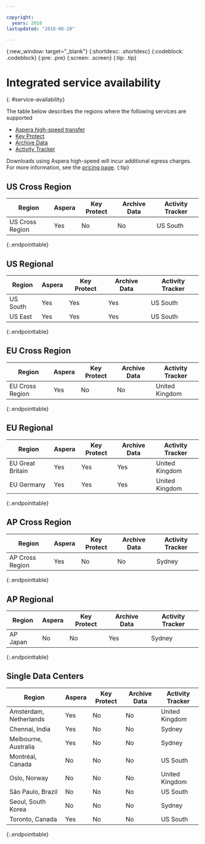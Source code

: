 ```yaml
---

copyright:
  years: 2018
lastupdated: "2018-08-20"

---
```

{:new_window: target="_blank"}
{:shortdesc: .shortdesc}
{:codeblock: .codeblock}
{:pre: .pre}
{:screen: .screen}
{:tip: .tip}

# Integrated service availability
{: #service-availability}

The table below describes the regions where the following services are supported
* [Aspera high-speed transfer](/docs/services/cloud-object-storage/basics/aspera.html)
* [Key Protect](/docs/services/cloud-object-storage/basics/encryption.html#sse-kp)
* [Archive Data](/docs/services/cloud-object-storage/basics/archive.html)
* [Activity Tracker](/docs/services/cloud-object-storage/basics/at.html#at_events)

Downloads using Aspera high-speed will incur additional egress charges. For more information, see the [pricing page](https://www.ibm.com/cloud-computing/bluemix/pricing-object-storage).
{:tip}

## US Cross Region

<table>
  <thead>
    <tr>
      <th>Region</th>
      <th>Aspera</th>
      <th>Key Protect</th>
      <th>Archive Data</th>
      <th>Activity Tracker</th>
    </tr>
  </thead>
    <tr>
    <td rowspan="2">US Cross Region</td>
  <tr>
    <td>Yes</td>
    <td>No</td>
    <td>No</td>
    <td>US South</td>
  </tr>
</table>
{:.endpointtable}


## US Regional

<table>
  <thead>
    <tr>
      <th>Region</th>
      <th>Aspera</th>
      <th>Key Protect</th>
      <th>Archive Data</th>
      <th>Activity Tracker</th>
    </tr>
  </thead>
    <tr>
    <td rowspan="2">US South</td>
    <td>Yes</td>
    <td>Yes</td>
    <td>Yes</td>
    <td>US South</td>
  <tr>
  </tr>
  <tr>
  <td rowspan="2">US East</td>
    <td>Yes</td>
    <td>Yes</td>
    <td>Yes</td>
    <td>US South</td>
<tr>
</tr>
</table>
{:.endpointtable}


## EU Cross Region

<table>
  <thead>
    <tr>
      <th>Region</th>
      <th>Aspera</th>
      <th>Key Protect</th>
      <th>Archive Data</th>
      <th>Activity Tracker</th>
    </tr>
  </thead>
    <tr>
    <td rowspan="2">EU Cross Region</td>
    <td>Yes</td>
    <td>No</td>
    <td>No</td>
    <td>United Kingdom</td>
    </tr>
</table>
{:.endpointtable}

## EU Regional

<table>
  <thead>
    <tr>
      <th>Region</th>
      <th>Aspera</th>
      <th>Key Protect</th>
      <th>Archive Data</th>
      <th>Activity Tracker</th>
    </tr>
  </thead>
  <tr>
    <td rowspan="2">EU Great Britain</td>
    <td>Yes</td>
    <td>Yes</td>
    <td>Yes</td>
    <td>United Kingdom</td>
    <tr>
  <tr>
    <td rowspan="2">EU Germany</td>
    <td>Yes</td>
    <td>Yes</td>
    <td>Yes</td>
    <td>United Kingdom</td>
    <tr>
  <tr>
    </td>
</table>
{:.endpointtable}

## AP Cross Region

<table>
  <thead>
    <tr>
      <th>Region</th>
      <th>Aspera</th>
      <th>Key Protect</th>
      <th>Archive Data</th>
      <th>Activity Tracker</th>
    </tr>
  </thead>
    <tr>
    <td rowspan="2">AP Cross Region</td>
    <td>Yes</td>
    <td>No</td>
    <td>No</td>
    <td>Sydney</td>
    <tr>
  <tr>
  </tr>
</table>
{:.endpointtable}

## AP Regional

<table>
  <thead>
    <tr>
      <th>Region</th>
      <th>Aspera</th>
      <th>Key Protect</th>
      <th>Archive Data</th>
      <th>Activity Tracker</th>
    </tr>
  </thead>
    <tr>
    <td rowspan="2">AP Japan</td>
    <td>No</td>
    <td>No</td>
    <td>Yes</td>
    <td>Sydney</td>
  <tr>
  </tr>
  <tr>
</table>
{:.endpointtable}

## Single Data Centers

<table>
  <thead>
    <tr>
      <th>Region</th>
      <th>Aspera</th>
      <th>Key Protect</th>
      <th>Archive Data</th>
      <th>Activity Tracker</th>
    </tr>
  </thead>
  <tr>
    <td rowspan="2">Amsterdam, Netherlands</td>
    <td>Yes</td>
    <td>No</td>
    <td>No</td>
    <td>United Kingdom</td>
  <tr>
  <tr>
    </td>
  </tr>
  <tr>
    <td rowspan="2">Chennai, India</td>
    <td>Yes</td>
    <td>No</td>
    <td>No</td>
    <td>Sydney</td>
  <tr>
  <tr>
    </td>
  </tr>
  <tr>
    <td rowspan="2">Melbourne, Australia</td>
    <td>Yes</td>
    <td>No</td>
    <td>No</td>
    <td>Sydney</td>
  <tr>
  <tr>
    </td>
  </tr>
  <tr>
    <td rowspan="2">Montréal, Canada</td>
    <td>No</td>
    <td>No</td>
    <td>No</td>
    <td>US South</td>
  <tr>
  <tr>
    </td>
  </tr>
  <tr>
    <td rowspan="2">Oslo, Norway</td>
    <td>No</td>
    <td>No</td>
    <td>No</td>
    <td>United Kingdom</td>
  <tr>
  <tr>
    </td>
  </tr>  
  <tr>
    <td rowspan="2">São Paulo, Brazil</td>
    <td>No</td>
    <td>No</td>
    <td>No</td>
    <td>US South</td>
  <tr>
  <tr>
    </td>
  </tr>
  <tr>
    <td rowspan="2">Seoul, South Korea</td>
    <td>No</td>
    <td>No</td>
    <td>No</td>
    <td>Sydney</td>
  <tr>
  <tr>
    <td rowspan="2">Toronto, Canada</td>
    <td>Yes</td>
    <td>No</td>
    <td>No</td>
    <td>US South</td>
  <tr>
  
</table>
{:.endpointtable}
